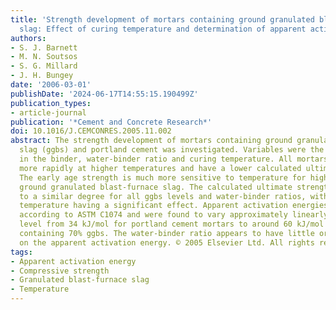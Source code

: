 ```yaml
---
title: 'Strength development of mortars containing ground granulated blast-furnace
  slag: Effect of curing temperature and determination of apparent activation energies'
authors:
- S. J. Barnett
- M. N. Soutsos
- S. G. Millard
- J. H. Bungey
date: '2006-03-01'
publishDate: '2024-06-17T14:55:15.190499Z'
publication_types:
- article-journal
publication: '*Cement and Concrete Research*'
doi: 10.1016/J.CEMCONRES.2005.11.002
abstract: The strength development of mortars containing ground granulated blast-furnace
  slag (ggbs) and portland cement was investigated. Variables were the level of ggbs
  in the binder, water-binder ratio and curing temperature. All mortars gain strength
  more rapidly at higher temperatures and have a lower calculated ultimate strength.
  The early age strength is much more sensitive to temperature for higher levels of
  ground granulated blast-furnace slag. The calculated ultimate strength is affected
  to a similar degree for all ggbs levels and water-binder ratios, with only the curing
  temperature having a significant effect. Apparent activation energies were determined
  according to ASTM C1074 and were found to vary approximately linearly with ggbs
  level from 34 kJ/mol for portland cement mortars to around 60 kJ/mol for mortars
  containing 70% ggbs. The water-binder ratio appears to have little or no effect
  on the apparent activation energy. © 2005 Elsevier Ltd. All rights reserved.
tags:
- Apparent activation energy
- Compressive strength
- Granulated blast-furnace slag
- Temperature
---
```

